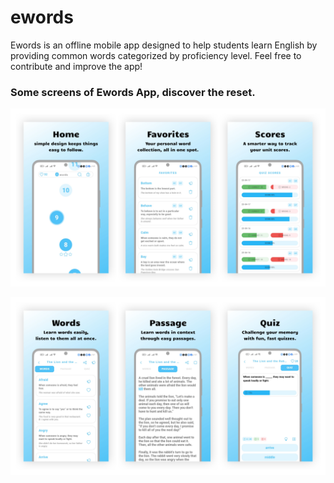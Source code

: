 # ewords
Ewords is an offline mobile app designed to help students learn English by providing common words categorized by proficiency level. Feel free to contribute and improve the app!

### Some screens of Ewords App, discover the reset.
![Alt text](assets/screenshots/app_screens1.jpg) 

![Alt text](assets/screenshots/app_screens2.jpg)  
